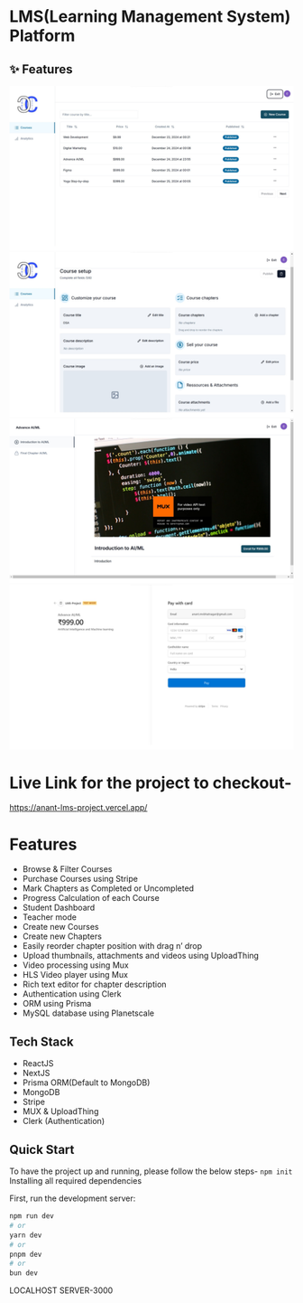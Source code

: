 <h1>LMS(Learning Management System) Platform</h1>

## ✨ Features

![Image 1](https://github.com/ig-crysis/LMS-FullStack-Project/blob/a1edb8f8601c25098135471d3ca22c1178d03f7e/LMSIMG/LMS2.jpg)
![Image 2](https://github.com/ig-crysis/LMS-FullStack-Project/blob/a1edb8f8601c25098135471d3ca22c1178d03f7e/LMSIMG/LMS3.jpg)
![Image 3](https://github.com/ig-crysis/LMS-FullStack-Project/blob/a1edb8f8601c25098135471d3ca22c1178d03f7e/LMSIMG/LMS4.jpg)
![Image 4](https://github.com/ig-crysis/LMS-FullStack-Project/blob/a1edb8f8601c25098135471d3ca22c1178d03f7e/LMSIMG/LMS5.jpg)

# Live Link for the project to checkout-
https://anant-lms-project.vercel.app/

# Features

- Browse & Filter Courses
- Purchase Courses using Stripe
- Mark Chapters as Completed or Uncompleted
- Progress Calculation of each Course
- Student Dashboard
- Teacher mode
- Create new Courses
- Create new Chapters
- Easily reorder chapter position with drag n’ drop
- Upload thumbnails, attachments and videos using UploadThing
- Video processing using Mux
- HLS Video player using Mux
- Rich text editor for chapter description
- Authentication using Clerk
- ORM using Prisma
- MySQL database using Planetscale

## Tech Stack

- ReactJS
- NextJS
- Prisma ORM(Default to MongoDB)
- MongoDB
- Stripe
- MUX & UploadThing
- Clerk (Authentication)

## Quick Start
To have the project up and running, please follow the below steps-
```npm init```
Installing all required dependencies

First, run the development server:

```bash
npm run dev
# or
yarn dev
# or
pnpm dev
# or
bun dev
```
LOCALHOST SERVER-3000
##



<br /><br /><br />




